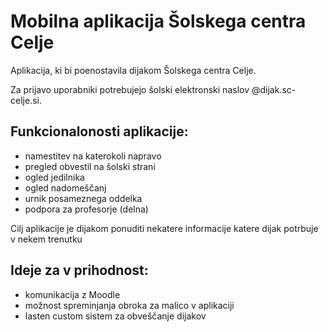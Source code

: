 # Mobilna aplikacija Šolskega centra Celje

Aplikacija, ki bi poenostavila dijakom Šolskega centra Celje.

Za prijavo uporabniki potrebujejo šolski elektronski naslov @dijak.sc-celje.si.

## Funkcionalonosti aplikacije:

- namestitev na katerokoli napravo
- pregled obvestil na šolski strani
- ogled jedilnika
- ogled nadomeščanj
- urnik posameznega oddelka
- podpora za profesorje (delna)

Cilj aplikacije je dijakom ponuditi nekatere informacije katere dijak potrbuje v nekem trenutku

## Ideje za v prihodnost:

- komunikacija z Moodle
- možnost spreminjanja obroka za malico v aplikaciji
- lasten custom sistem za obveščanje dijakov
